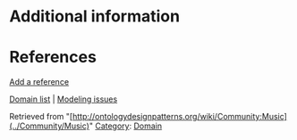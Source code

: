 #  Additional information


#  References


[Add a reference](index.php@title=Odp%253AAdd_reference&subject=../Community/Music "http://ontologydesignpatterns.org/wiki/index.php?title=Odp:Add_reference&subject=Community%3AMusic")


  




[Domain list](../Community/Domain "Community:Domain") | [Modeling issues](../Community/Main "Community:Main")


Retrieved from "[http://ontologydesignpatterns.org/wiki/Community:Music](../Community/Music)"
 [Category](http://ontologydesignpatterns.org/wiki/Special:Categories "Special:Categories"): [Domain](../Category/Domain "Category:Domain")